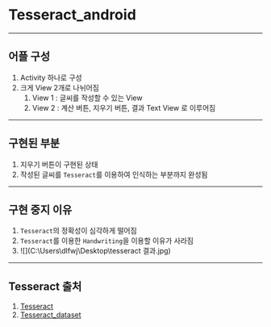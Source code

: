 # Tesseract_android

<hr>

## 어플 구성

1. Activity 하나로 구성
2. 크게 View 2개로 나뉘어짐
   1. View 1 : 글씨를 작성할 수 있는 View
   2. View 2 : 계산 버튼, 지우기 버튼, 결과 Text View 로 이루어짐

<hr>

## 구현된 부분

1. 지우기 버튼이 구현된 상태
2. 작성된 글씨를 `Tesseract`를 이용하여 인식하는 부분까지 완성됨

<hr>

## 구현 중지 이유

1. `Tesseract`의 정확성이 심각하게 떨어짐
2. `Tesseract`를 이용한 `Handwriting`을 이용할 이유가 사라짐
3. ![](C:\Users\dlfwj\Desktop\tesseract 결과.jpg)

<hr>

## Tesseract 출처

1. [Tesseract](https://github.com/rmtheis/tess-two)
2. [Tesseract_dataset](https://github.com/tesseract-ocr/tessdata_best)





